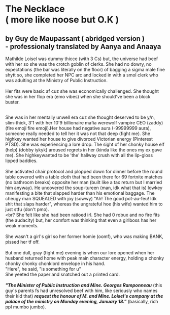 # The Necklace <br> ( more like noose but O.K )
## by Guy de Maupassant ( abridged version ) <br> - professionaly translated by Aanya and Anaaya
Mathilde Loisel was dummy thicce (with 3 Cs) but, the universe had beef with her so she was the crotch goblin of clerks. She had no dowry, no expectations (the bar was literally on the floor) of bagging a sigma male fine shytt so, she completed her NPC arc and locked in with a smol clerk who was adulting at the Ministry of Public Instruction.<br><br>
Her fits were basic af cuz she was economically challenged. She thought she was in her flop era (emo vibes) when she should've been a block buster.<br><br>

She was in her mentally unwell era cuz she thought deserved to be y/n, slim-thick, 3'1 with her 10'9 billionaire mafia werewolf vampire CEO (zaddy) (fire emoji fire emoji).Her house had negative aura (-99999999 aura), someone really needed to tell her it was not that deep (fight me). She highkey wanted her house to give divorced Victorian energy (Pinterest PTSD). She was experiencing a lore drop. The sight of her chonky house elf (help) (dobby iykyk) aroused regrets in her (kinda like the ones my ex gave me). She highkeywanted to be 'the' hallway crush with all the lip-gloss lipped baddies.<br><br>
She activated chair protocol and plopped down for dinner before the round table covered with a table cloth that had been there for 69 fortnite matches (no bathroom breaks) opposite her man (built like a tax return but I married him anyway). He uncovered the soup-tureen (man, idk what that is) lowkey manifesting a bite that slapped harder than his emotional baggage. The cheugy man SQUEALED with joy (sowwy) "Ah! The good pot-au-feu! Idk shit that slaps harder", whereas the ungrateful hoe (his wife) wanted him to just stfu (don't pmo).<br><br?
She felt like she had been ratioed irl. She had 0 robux and no fire fits (the audacity) but, her comfort was thinking that even a girlboss has her weak moments.<br><br>
She wasn't a girl's girl so her former homie (oomf), who was making BANK, pissed her tf off.<br><br>
But one dull, gray (fight me) evening is when our lore opened when her husband returned home with peak main character energy, holding a chonky chonky chonky chonklord envelope in his hand.<br>
"Here", he said, "is something for u"<br>
She yeeted the paper and snatched out a printed card.<br><br>
***"The Minister of Public Instruction and Mine. Georges Ramponneau*** (this guy's parents fs had unresolved beef with him, like seriously who names their kid that) ***request the honour of M. and Mine. Loisel's company at the palace of the ministry on Monday evening, January 18."*** (basically, rich ppl mumbo jumbo).

